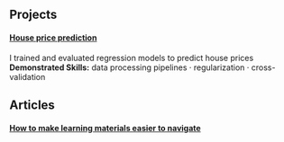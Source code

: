## Projects
#### [House price prediction](https://github.com/maximilian-ho/Data-Analytics-Projects/blob/main/House%20Prices%20Prediction/house-prices-prediction.ipynb) 
I trained and evaluated regression models to predict house prices  
**Demonstrated Skills:** data processing pipelines · regularization · cross-validation  

## Articles
#### [How to make learning materials easier to navigate](https://gist.github.com/maximilian-ho/85e71fe88870ccaa053c46ebb0d6e0e0#file-how_to_make_learning_materials_easier_to_navigate-md) 


